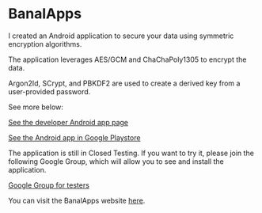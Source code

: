 # BanalApps

I created an Android application to secure your data using symmetric encryption algorithms.

The application leverages AES/GCM and ChaChaPoly1305 to encrypt the data.

Argon2Id, SCrypt, and PBKDF2 are used to create a derived key from a user-provided password.

See more below:

[See the developer Android app page](https://banalapps.github.io)

[See the Android app in Google Playstore](https://play.google.com/store/apps/details?id=com.monks.banalapps.encryptator)

The application is still in Closed Testing. If you want to try it, please join the following Google Group, which will allow you to see and install the application.

[Google Group for testers](https://groups.google.com/g/testers-community)

You can visit the BanalApps website [here](https://banalapps.github.io/).
